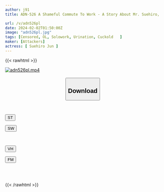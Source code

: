 ```yaml
---
author: j91
title: ADN-526 A Shameful Commute To Work - A Story About Mr. Suehiro, Who Was Trapped In An Elevator And Couldn't Hold Back And Leaked The Information, But When It Was Discovered That He Had Gone For An Interview With No Panties On, He Indulged In A Sexual Habit That He Couldn't Tell Anyone About His Boss. Jun Suehiro

url: /v/adn526pl
date: 2024-02-02T01:50:00Z
image: "adn526pl.jpg"
tags: [Censored, OL, Solowork, Urination, Cuckold	]
maker: [Attackers]
actress: [ Suehiro Jun ]
---
```



{{< rawhtml >}}

<div class="video" data-videoid="BjJD9KL20mTyXLR">
    <a href="javascript:;">
        <img src="/v/adn526pl/adn526pl.jpg" width="WIDTH" height="HEIGHT" alt="adn526pl.mp4" loading="lazy">
    </a>
</div>

<script type="text/javascript" src="https://j91.asia/asset/on-demand-st.js"></script>

<br>
  <link rel="stylesheet" href="https://j91.asia/asset/bs5.css">
  
  <center>
  <button class="btn btn-primary" type="button" data-bs-toggle="collapse" data-bs-target=".multi-collapse" aria-expanded="false" aria-controls="multiCollapseExample1 multiCollapseExample2"><h2>Download</h2></button></center>
</p>
<div class="row">
  <div class="col">
    <div class="collapse multi-collapse" id="multiCollapseExample1">
      <div class="card card-body">
	      	      <br>
<div class="buttons">  
<p><a href="https://streamtape.to/v/BjJD9KL20mTyXLR" target="_blank"><button class="btn-hover color-3"><i class="fa fa-download"></i> ST</button></a></p>
<p><a href="https://flaswish.com/om5z6vo7wlng" target="_blank"><button class="btn-hover color-2"><i class="fa fa-download"></i> SW</button></a></p></div>
    </div>
  </div>
</div>
  <div class="col">
    <div class="collapse multi-collapse" id="multiCollapseExample2">
      <div class="card card-body">
	      <br>
<div class="buttons">
<p><a href="javascript:;" target="_blank"><button class="btn-hover color-9"><i class="fa fa-download"></i> VH</button></a></p>
<p><a href="javascript:;" target="_blank"><button class="btn-hover color-8"><i class="fa fa-download"></i> FM</button></a></p></div>
<br><br>
      </div>
    </div>
  </div>
</div>

{{< /rawhtml >}}